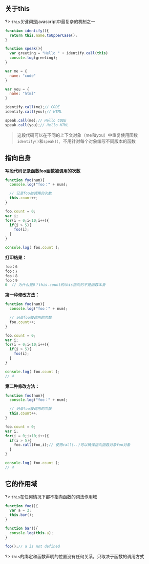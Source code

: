 ## 关于this

?> `this`关键词是javascript中最复杂的机制之一

```js
function identify(){
  return this.name.toUpperCase();
}

function speak(){
  var greeting = "Hello " + identify.call(this)
  console.log(greeting);
}

var me = {
  name: "code"
}

var you = {
  name: "html"
}

identify.call(me);// CODE
identify.call(you);// HTML

speak.call(me);// Hello CODE
speak.call(you);// Hello HTML
```

> 这段代码可以在不同的上下文对象（me和you）中重复使用函数 `identify()`和`speak()`，不用针对每个对象编写不同版本的函数

## 指向自身

**写段代码记录函数foo函数被调用的次数**

```js
function foo(num){
  console.log("foo：" + num);

  // 记录foo被调用的次数
  this.count++;
}

foo.count = 0;
var i;
for(i = 0;i<10;i++){
  if(i > 5){
    foo(i);
  }
}

console.log( foo.count );
```

**打印结果：**

```js
foo：6
foo：7
foo：8
foo：9
0  // 为什么是0？this.count的this指向的不是函数本身
```

**第一种修改方法：**

```js
function foo(num){
  console.log("foo：" + num);

  // 记录foo被调用的次数
  foo.count++;
}

foo.count = 0;
var i;
for(i = 0;i<10;i++){
  if(i > 5){
    foo(i);
  }
}

console.log( foo.count );
// 4
```

**第二种修改方法：**

```js
function foo(num){
  console.log("foo：" + num);

  // 记录foo被调用的次数
  this.count++;
}

foo.count = 0;
var i;
for(i = 0;i<10;i++){
  if(i > 5){
    foo.call(foo,i);// 使用call(..)可以确保指向函数对象foo对象
  }
}

console.log( foo.count );
// 4
```

## 它的作用域

?> `this`在任何情况下都不指向函数的词法作用域

```js
function foo(){
  var a = 2;
  this.bar();
}

function bar(){
  console.log(this.a);
}

foo();// a is not defined
```

?> `this`的绑定和函数声明的位置没有任何关系，只取决于函数的调用方式

